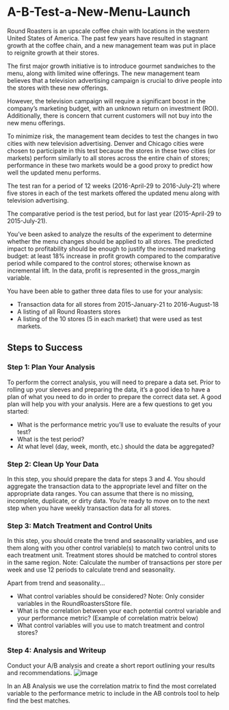 # A-B-Test-a-New-Menu-Launch
Round Roasters is an upscale coffee chain with locations in the western United States of America. The past few years have resulted in stagnant growth at the coffee chain, and a new management team was put in place to reignite growth at their stores.

The first major growth initiative is to introduce gourmet sandwiches to the menu, along with limited wine offerings. The new management team believes that a television advertising campaign is crucial to drive people into the stores with these new offerings.

However, the television campaign will require a significant boost in the company’s marketing budget, with an unknown return on investment (ROI). Additionally, there is concern that current customers will not buy into the new menu offerings.

To minimize risk, the management team decides to test the changes in two cities with new television advertising. Denver and Chicago cities were chosen to participate in this test because the stores in these two cities (or markets) perform similarly to all stores across the entire chain of stores; performance in these two markets would be a good proxy to predict how well the updated menu performs.

The test ran for a period of 12 weeks (2016-April-29 to 2016-July-21) where five stores in each of the test markets offered the updated menu along with television advertising.

The comparative period is the test period, but for last year (2015-April-29 to 2015-July-21).

You’ve been asked to analyze the results of the experiment to determine whether the menu changes should be applied to all stores. The predicted impact to profitability should be enough to justify the increased marketing budget: at least 18% increase in profit growth compared to the comparative period while compared to the control stores; otherwise known as incremental lift. In the data, profit is represented in the gross_margin variable.

You have been able to gather three data files to use for your analysis:

- Transaction data for all stores from 2015-January-21 to 2016-August-18
- A listing of all Round Roasters stores
- A listing of the 10 stores (5 in each market) that were used as test markets.
## Steps to Success
### Step 1: Plan Your Analysis
To perform the correct analysis, you will need to prepare a data set. Prior to rolling up your sleeves and preparing the data, it’s a good idea to have a plan of what you need to do in order to prepare the correct data set. A good plan will help you with your analysis. Here are a few questions to get you started:

- What is the performance metric you’ll use to evaluate the results of your test?
- What is the test period?
- At what level (day, week, month, etc.) should the data be aggregated?

### Step 2: Clean Up Your Data
In this step, you should prepare the data for steps 3 and 4. You should aggregate the transaction data to the appropriate level and filter on the appropriate data ranges. You can assume that there is no missing, incomplete, duplicate, or dirty data. You’re ready to move on to the next step when you have weekly transaction data for all stores.

### Step 3: Match Treatment and Control Units
In this step, you should create the trend and seasonality variables, and use them along with you other control variable(s) to match two control units to each treatment unit. Treatment stores should be matched to control stores in the same region. Note: Calculate the number of transactions per store per week and use 12 periods to calculate trend and seasonality.

Apart from trend and seasonality...

- What control variables should be considered? Note: Only consider variables in the RoundRoastersStore file.
- What is the correlation between your each potential control variable and your performance metric? (Example of correlation matrix below)
- What control variables will you use to match treatment and control stores?

### Step 4: Analysis and Writeup
Conduct your A/B analysis and create a short report outlining your results and recommendations.
![image](https://user-images.githubusercontent.com/27109033/173610576-55455f1f-897b-406b-b5ae-4a93c35104ee.png)

In an AB Analysis we use the correlation matrix to find the most correlated variable to the performance metric to include in the AB controls tool to help find the best matches.

